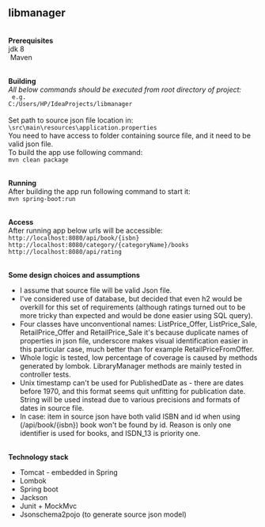 ## libmanager



<br>**Prerequisites**<br>
jdk 8<br> 
 Maven



<br>**Building**<br>
*All below commands should be executed from root directory of project:<br>*
` e.g.`<br>`C:/Users/HP/IdeaProjects/libmanager`
<br>
<br>
Set path to source json file location in:<br>
`\src\main\resources\application.properties`<br>
You need to have access to folder containing source file, and it need to be valid json file. <br>
To build the app use following command:<br>
`mvn clean package`<br>

<br>**Running**<br>
After building the app run following command to start it:<br>
`mvn spring-boot:run`

<br>**Access**<br>
After running app below urls will be accessible:<br>
`http://localhost:8080/api/book/{isbn}`<br>
`http://localhost:8080/category/{categoryName}/books`<br>
`http://localhost:8080/api/rating `<br>


<br>**Some design choices and assumptions**<br>
* I assume that source file will be valid Json file.
* I've considered use of database, but decided that even h2 would be overkill for this set of requirements (although ratings turned out to be more tricky than expected and would be done easier using SQL query).
* Four classes have unconventional names: ListPrice_Offer, ListPrice_Sale, RetailPrice_Offer and RetailPrice_Sale it's because duplicate names of properties in json file, underscore makes visual identification easier in this particular case, much better than for example RetailPriceFromOffer.
* Whole logic is tested, low percentage of coverage is caused by methods generated by lombok. LibraryManager methods are mainly tested in controller tests.
* Unix timestamp can't be used for PublishedDate as - there are dates before 1970, and this format seems quit unfitting for publication date. String will be used instead due to various precisions and formats of dates in source file.
* In case: item in source json have both valid ISBN and id when using (/api/book/{isbn}) book won't be found by id. Reason is only one identifier is used for books, and ISDN_13 is priority one.

<br>**Technology stack**<br>
* Tomcat - embedded in Spring 
* Lombok
* Spring boot
* Jackson
* Junit + MockMvc
* Jsonschema2pojo (to generate source json model)